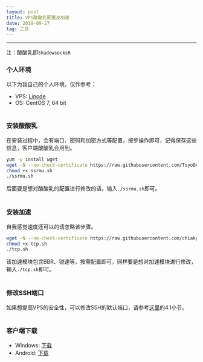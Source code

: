 ```yaml
---
layout: post
title: VPS酸酸乳配置及加速
date: 2019-09-27
tag: 工具
---
```


---
>
注：酸酸乳即`ShadowsocksR`
<br>
### 个人环境
以下为我自己的个人环境，仅作参考：
* VPS:  [Linode](https://manager.linode.com/)
* OS:   CentOS 7, 64 bit
<br><br>

### 安装酸酸乳

在安装过程中，会有端口、密码和加密方式等配置，按步操作即可，记得保存这些信息，客户端酸酸乳会用到。

```bash
yum -y install wget
wget -N --no-check-certificate https://raw.githubusercontent.com/ToyoDAdoubi/doubi/master/ssrmu.sh
chmod +x ssrmu.sh
./ssrmu.sh
```

后面要是想对酸酸乳的配置进行修改的话，输入`./ssrmu.sh`即可。
<br><br>

### 安装加速

自我感觉速度还可以的请忽略该步骤。

```bash
wget -N --no-check-certificate https://raw.githubusercontent.com/chiakge/Linux-NetSpeed/master/tcp.sh
chmod +x tcp.sh
./tcp.sh
```

该加速模块包含BBR、锐速等，按需配置即可，同样要是想对加速模块进行修改，输入`./tcp.sh`即可。
<br><br>

### 修改SSH端口  

如果想提高VPS的安全性，可以修改SSH的默认端口，请参考[这里](https://doycode.github.io/_posts/2019/09/23/VPS%E9%85%B8%E9%85%B8%E9%85%8D%E7%BD%AE%E5%8F%8ABBR%E5%8A%A0%E9%80%9F.html)的4.1小节。
<br><br>

### 客户端下载
* Windows:  <a href="/downloads/ssr_windows_4.9.0.7z" target="_blank">下载</a>
* Android:  <a href="/downloads/ssr_android_3.5.4.apk" target="_blank">下载</a>
<br><br>